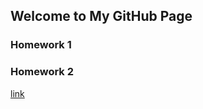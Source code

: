 ## Welcome to My GitHub Page 


### Homework 1
### Homework 2


[link](https://moodle.boun.edu.tr/login/)
